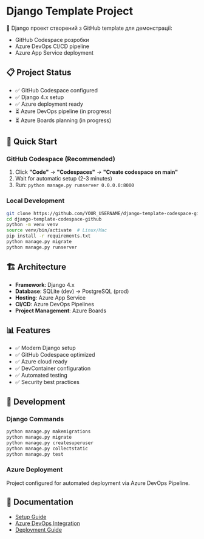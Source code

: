 # Django Template Project

🚀 Django проект створений з GitHub template для демонстрації:
- GitHub Codespace розробки
- Azure DevOps CI/CD pipeline
- Azure App Service deployment

## 📋 Project Status

- ✅ GitHub Codespace configured
- ✅ Django 4.x setup
- ✅ Azure deployment ready
- ⏳ Azure DevOps pipeline (in progress)
- ⏳ Azure Boards planning (in progress)

## 🚀 Quick Start

### GitHub Codespace (Recommended)
1. Click **"Code"** → **"Codespaces"** → **"Create codespace on main"**
2. Wait for automatic setup (2-3 minutes)
3. Run: `python manage.py runserver 0.0.0.0:8000`

### Local Development
```bash
git clone https://github.com/YOUR_USERNAME/django-template-codespace-github.git
cd django-template-codespace-github
python -m venv venv
source venv/bin/activate  # Linux/Mac
pip install -r requirements.txt
python manage.py migrate
python manage.py runserver
```

## 🏗️ Architecture

- **Framework**: Django 4.x
- **Database**: SQLite (dev) → PostgreSQL (prod)
- **Hosting**: Azure App Service
- **CI/CD**: Azure DevOps Pipelines
- **Project Management**: Azure Boards

## 📊 Features

- ✅ Modern Django setup
- ✅ GitHub Codespace optimized
- ✅ Azure cloud ready
- ✅ DevContainer configuration
- ✅ Automated testing
- ✅ Security best practices

## 🔧 Development

### Django Commands
```bash
python manage.py makemigrations
python manage.py migrate
python manage.py createsuperuser
python manage.py collectstatic
python manage.py test
```

### Azure Deployment
Project configured for automated deployment via Azure DevOps Pipeline.

## 📖 Documentation

- [Setup Guide](docs/SETUP.md)
- [Azure DevOps Integration](docs/AZURE_DEVOPS.md)
- [Deployment Guide](docs/DEPLOYMENT.md)

